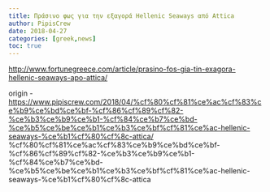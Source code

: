 ```yaml
---
title: Πράσινο φως για την εξαγορά Hellenic Seaways από Attica
author: PipisCrew
date: 2018-04-27
categories: [greek,news]
toc: true
---
```


http://www.fortunegreece.com/article/prasino-fos-gia-tin-exagora-hellenic-seaways-apo-attica/

origin - https://www.pipiscrew.com/2018/04/%cf%80%cf%81%ce%ac%cf%83%ce%b9%ce%bd%ce%bf-%cf%86%cf%89%cf%82-%ce%b3%ce%b9%ce%b1-%cf%84%ce%b7%ce%bd-%ce%b5%ce%be%ce%b1%ce%b3%ce%bf%cf%81%ce%ac-hellenic-seaways-%ce%b1%cf%80%cf%8c-attica/ %cf%80%cf%81%ce%ac%cf%83%ce%b9%ce%bd%ce%bf-%cf%86%cf%89%cf%82-%ce%b3%ce%b9%ce%b1-%cf%84%ce%b7%ce%bd-%ce%b5%ce%be%ce%b1%ce%b3%ce%bf%cf%81%ce%ac-hellenic-seaways-%ce%b1%cf%80%cf%8c-attica